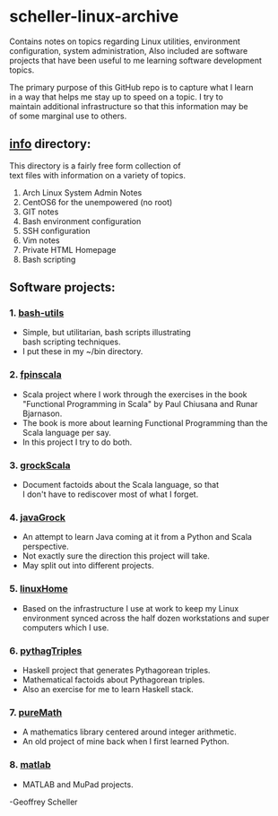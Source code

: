 # scheller-linux-archive

Contains notes on topics regarding Linux utilities, environment<br>
configuration, system administration, Also included are software<br>
projects that have been useful to me learning software development<br>
topics.

The primary purpose of this GitHub repo is to capture what I learn<br>
in a way that helps me stay up to speed on a topic.  I try to<br>
maintain additional infrastructure so that this information may be<br>
of some marginal use to others.

## [info](info/) directory:

This directory is a fairly free form collection of<br>
text files with information on a variety of topics.

1. Arch Linux System Admin Notes
2. CentOS6 for the unempowered (no root)
3. GIT notes
4. Bash environment configuration
5. SSH configuration
6. Vim notes
7. Private HTML Homepage 
8. Bash scripting

## Software projects:

### 1. [bash-utils](bash-utils/)
* Simple, but utilitarian, bash scripts illustrating<br>
  bash scripting techniques.
* I put these in my ~/bin directory.

### 2. [fpinscala](fpinscala/)
* Scala project where I work through the exercises in the book<br>
  "Functional Programming in Scala" by Paul Chiusana and Runar
  Bjarnason.
* The book is more about learning Functional Programming than the<br>
  Scala language per say.
* In this project I try to do both.

### 3. [grockScala](grockScala/)
* Document factoids about the Scala language, so that<br>
  I don't have to rediscover most of what I forget.

### 4. [javaGrock](javaGrock/)
* An attempt to learn Java coming at it from a Python and Scala
  perspective.
* Not exactly sure the direction this project will take.
* May split out into different projects.

### 5. [linuxHome](linuxHome/)
* Based on the infrastructure I use at work to keep my Linux<br>
  environment synced across the half dozen workstations and super<br>
  computers which I use.

### 6. [pythagTriples](pythagTriples/)
* Haskell project that generates Pythagorean triples.
* Mathematical factoids about Pythagorean triples.
* Also an exercise for me to learn Haskell stack.

### 7. [pureMath](pureMath/)
* A mathematics library centered around integer arithmetic.
* An old project of mine back when I first learned Python.

### 8. [matlab](matlab/)
* MATLAB and MuPad projects.

-Geoffrey Scheller
